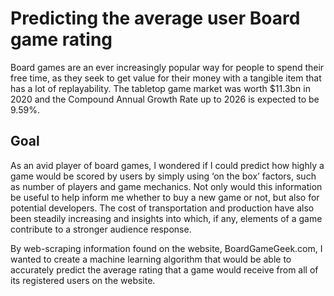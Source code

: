 # Predicting the average user Board game rating


Board games are an ever increasingly popular way for people to spend their free time, as they seek to get value for their money with a tangible item that has a lot of replayability. The tabletop game market was worth $11.3bn in 2020 and the Compound Annual Growth Rate up to 2026 is expected to be 9.59%.

## Goal

As an avid player of board games, I wondered if I could predict how highly a game would be scored by users by simply using ‘on the box’ factors, such as number of players and game mechanics. Not only would this information be useful to help inform me whether to buy a new game or not, but also for potential developers. The cost of transportation and production have also been steadily increasing and insights into which, if any, elements of a game contribute to a stronger audience response.

By web-scraping information found on the website, BoardGameGeek.com, I wanted to create a machine learning algorithm that would be able to accurately predict the average rating that a game would receive from all of its registered users on the website. 
